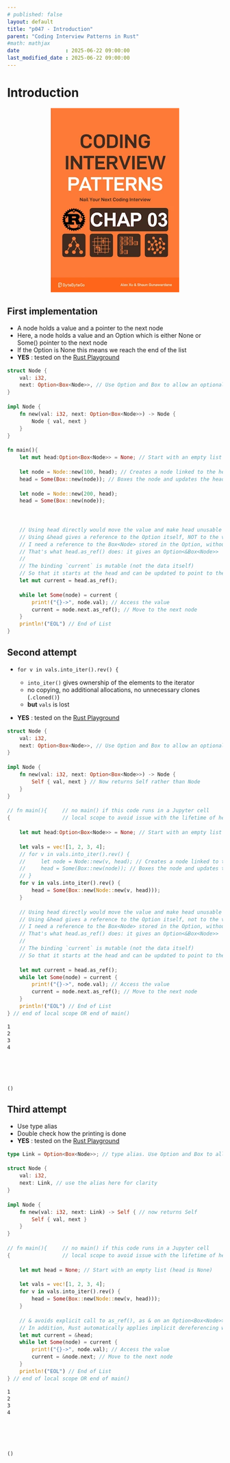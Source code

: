 ```yaml
---
# published: false
layout: default
title: "p047 - Introduction"
parent: "Coding Interview Patterns in Rust"
#math: mathjax
date               : 2025-06-22 09:00:00
last_modified_date : 2025-06-22 09:00:00
---
```


# Introduction

<div align="center">
<img src="../assets/chap_03.webp" alt="" width="300" loading="lazy"/>
</div>

## First implementation
* A node holds a value and a pointer to the next node
* Here, a node holds a value and an Option which is either None or Some() pointer to the next node
* If the Option is None this means we reach the end of the list
* **YES** : tested on the [Rust Playground](https://play.rust-lang.org/)

<!-- <span style="color:red"><b>TODO : </b></span> 
* Add comments in the source code        
 -->

<!-- * <span style="color:lime"><b>Preferred solution?</b></span>  -->




```rust
struct Node {
    val: i32,
    next: Option<Box<Node>>, // Use Option and Box to allow an optional pointer to the next node
}

impl Node {
    fn new(val: i32, next: Option<Box<Node>>) -> Node {
        Node { val, next }
    }
}

fn main(){   
    let mut head:Option<Box<Node>> = None; // Start with an empty list (head is None)
    
    let node = Node::new(100, head); // Creates a node linked to the head 
    head = Some(Box::new(node)); // Boxes the node and updates the head 

    let node = Node::new(200, head); 
    head = Some(Box::new(node)); 



    // Using head directly would move the value and make head unusable
    // Using &head gives a reference to the Option itself, NOT to the value inside
    // I need a reference to the Box<Node> stored in the Option, without taking ownership
    // That's what head.as_ref() does: it gives an Option<&Box<Node>>
    // 
    // The binding `current` is mutable (not the data itself)
    // So that it starts at the head and can be updated to point to the next node
    let mut current = head.as_ref(); 

    while let Some(node) = current {
        print!("{}->", node.val); // Access the value
        current = node.next.as_ref(); // Move to the next node
    }
    println!("EOL") // End of List
}   

```

## Second attempt

* `for v in vals.into_iter().rev() {`    
    * `into_iter()` gives ownership of the elements to the iterator
    * no copying, no additional allocations, no unnecessary clones (`.cloned()`) 
    * **but** `vals` is lost

* **YES** : tested on the [Rust Playground](https://play.rust-lang.org/)


```rust
struct Node {
    val: i32,
    next: Option<Box<Node>>, // Use Option and Box to allow an optional pointer to the next node
}

impl Node {
    fn new(val: i32, next: Option<Box<Node>>) -> Node {
        Self { val, next } // Now returns Self rather than Node
    }
}

// fn main(){     // no main() if this code runs in a Jupyter cell 
{                 // local scope to avoid issue with the lifetime of head during borrow
    
    let mut head:Option<Box<Node>> = None; // Start with an empty list (head is None)
    
    let vals = vec![1, 2, 3, 4];
    // for v in vals.into_iter().rev() {
    //     let node = Node::new(v, head); // Creates a node linked to the head 
    //     head = Some(Box::new(node)); // Boxes the node and updates the head 
    // }
    for v in vals.into_iter().rev() {
        head = Some(Box::new(Node::new(v, head)));
    }

    // Using head directly would move the value and make head unusable
    // Using &head gives a reference to the Option itself, not to the value inside
    // I need a reference to the Box<Node> stored in the Option, without taking ownership
    // That's what head.as_ref() does: it gives an Option<&Box<Node>>
    // 
    // The binding `current` is mutable (not the data itself)
    // So that it starts at the head and can be updated to point to the next node

    let mut current = head.as_ref(); 
    while let Some(node) = current {
        print!("{}->", node.val); // Access the value
        current = node.next.as_ref(); // Move to the next node
    }
    println!("EOL") // End of List
} // end of local scope OR end of main()
```

    1
    2
    3
    4





    ()



## Third attempt
* Use type alias
* Double check how the printing is done
* **YES** : tested on the [Rust Playground](https://play.rust-lang.org/)



```rust
type Link = Option<Box<Node>>; // type alias. Use Option and Box to allow an optional pointer to the next node 

struct Node {
    val: i32,
    next: Link, // use the alias here for clarity
}

impl Node {
    fn new(val: i32, next: Link) -> Self { // now returns Self
        Self { val, next }
    }
}

// fn main(){     // no main() if this code runs in a Jupyter cell 
{                 // local scope to avoid issue with the lifetime of head during borrow

    let mut head = None; // Start with an empty list (head is None)
    
    let vals = vec![1, 2, 3, 4];
    for v in vals.into_iter().rev() {
        head = Some(Box::new(Node::new(v, head)));
    }

    // & avoids explicit call to as_ref(), as & on an Option<Box<Node>> obviously gives an &Option<Box<Node>>
    // In addition, Rust automatically applies implicit dereferencing when matching with while let.
    let mut current = &head; 
    while let Some(node) = current {
        print!("{}->", node.val); // Access the value
        current = &node.next; // Move to the next node
    }
    println!("EOL") // End of List
} // end of local scope OR end of main()       
```

    1
    2
    3
    4





    ()


